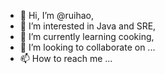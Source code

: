 - 👋 Hi, I’m @ruihao,
- 👀 I’m interested in Java and SRE,
- 🌱 I’m currently learning cooking,
- 💞️ I’m looking to collaborate on ...
- 📫 How to reach me ...

<!---
ruiruihao123/ruiruihao123 is a ✨ special ✨ repository because its `README.md` (this file) appears on your GitHub profile.
You can click the Preview link to take a look at your changes.
--->
